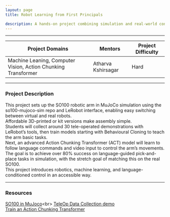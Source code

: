 ```yaml
---
layout: page
title: Robot Learning from First Principals 

description: A hands-on project combining simulation and real-world control of the SO100 robotic arm using vision, language, and machine learning.  
---
```


---

| Project Domains                                               | Mentors                         | Project Difficulty |
|---------------------------------------------------------------|---------------------------------|--------------------|
| Machine Leaning, Computer Vision, Action Chunking Transformer | Atharva Kshirsagar              | Hard               |

---

### Project Description


This project sets up the SO100 robotic arm in MuJoCo simulation using the so100-mujoco-sim repo and LeRobot interface, enabling easy switching between virtual and real robots.<br>
Affordable 3D-printed or kit versions make assembly simple.<br>
Students will collect around 30 tele-operated demonstrations with LeRobot’s tools, then train models starting with Behavioural Cloning to teach the arm basic tasks.<br>
Next, an advanced Action Chunking Transformer (ACT) model will learn to follow language commands and video input to control the arm’s movements.<br>
The goal is to achieve over 80% success on language-guided pick-and-place tasks in simulation, with the stretch goal of matching this on the real SO100.<br>
This project introduces robotics, machine learning, and language-conditioned control in an accessible way.

---

### Resources

[SO100 in MuJoco](https://wiki.seeedstudio.com/lerobot_so100m/?)<br>
[TeleOp Data Collection demo](https://medium.com/%40sarohapranav/my-experiences-and-tips-for-creating-a-robotic-so100-arm-3df779a4aae7)<br>
[Train an Action Chunking Transformer ](https://github.com/Shaka-Labs/ACT)<br>